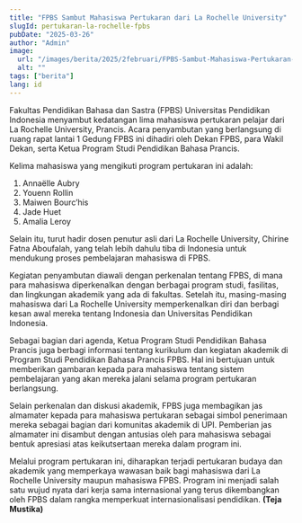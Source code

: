 ```yaml
---
title: "FPBS Sambut Mahasiswa Pertukaran dari La Rochelle University"
slugId: pertukaran-la-rochelle-fpbs
pubDate: "2025-03-26"
author: "Admin"
image:
  url: "/images/berita/2025/2februari/FPBS-Sambut-Mahasiswa-Pertukaran-dari-La-Rochelle-University (1).webp"
  alt: ""
tags: ["berita"]
lang: id
---
```


Fakultas Pendidikan Bahasa dan Sastra (FPBS) Universitas Pendidikan Indonesia menyambut kedatangan lima mahasiswa pertukaran pelajar dari La Rochelle University, Prancis. Acara penyambutan yang berlangsung di ruang rapat lantai 1 Gedung FPBS ini dihadiri oleh Dekan FPBS, para Wakil Dekan, serta Ketua Program Studi Pendidikan Bahasa Prancis.

Kelima mahasiswa yang mengikuti program pertukaran ini adalah:

1. Annaëlle Aubry
2. Youenn Rollin
3. Maiwen Bourc’his
4. Jade Huet
5. Amalia Leroy

Selain itu, turut hadir dosen penutur asli dari La Rochelle University, Chirine Fatna Aboufalah, yang telah lebih dahulu tiba di Indonesia untuk mendukung proses pembelajaran mahasiswa di FPBS.

Kegiatan penyambutan diawali dengan perkenalan tentang FPBS, di mana para mahasiswa diperkenalkan dengan berbagai program studi, fasilitas, dan lingkungan akademik yang ada di fakultas. Setelah itu, masing-masing mahasiswa dari La Rochelle University memperkenalkan diri dan berbagi kesan awal mereka tentang Indonesia dan Universitas Pendidikan Indonesia.

Sebagai bagian dari agenda, Ketua Program Studi Pendidikan Bahasa Prancis juga berbagi informasi tentang kurikulum dan kegiatan akademik di Program Studi Pendidikan Bahasa Prancis FPBS. Hal ini bertujuan untuk memberikan gambaran kepada para mahasiswa tentang sistem pembelajaran yang akan mereka jalani selama program pertukaran berlangsung.

Selain perkenalan dan diskusi akademik, FPBS juga membagikan jas almamater kepada para mahasiswa pertukaran sebagai simbol penerimaan mereka sebagai bagian dari komunitas akademik di UPI. Pemberian jas almamater ini disambut dengan antusias oleh para mahasiswa sebagai bentuk apresiasi atas keikutsertaan mereka dalam program ini.

Melalui program pertukaran ini, diharapkan terjadi pertukaran budaya dan akademik yang memperkaya wawasan baik bagi mahasiswa dari La Rochelle University maupun mahasiswa FPBS. Program ini menjadi salah satu wujud nyata dari kerja sama internasional yang terus dikembangkan oleh FPBS dalam rangka memperkuat internasionalisasi pendidikan. **(Teja Mustika)**